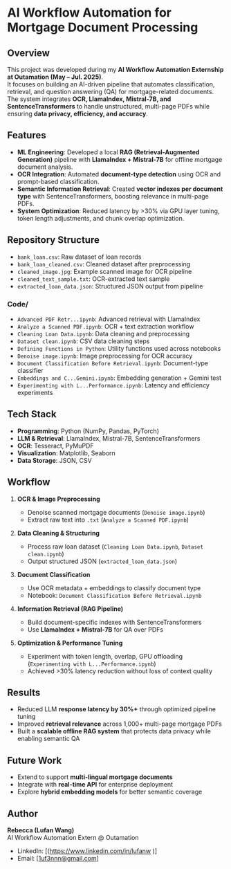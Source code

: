 # AI Workflow Automation for Mortgage Document Processing

## Overview  
This project was developed during my **AI Workflow Automation Externship at Outamation (May – Jul. 2025)**.  
It focuses on building an AI-driven pipeline that automates classification, retrieval, and question answering (QA) for mortgage-related documents. The system integrates **OCR, LlamaIndex, Mistral-7B, and SentenceTransformers** to handle unstructured, multi-page PDFs while ensuring **data privacy, efficiency, and accuracy**.  

## Features  
- **ML Engineering**: Developed a local **RAG (Retrieval-Augmented Generation)** pipeline with **LlamaIndex + Mistral-7B** for offline mortgage document analysis.  
- **OCR Integration**: Automated **document-type detection** using OCR and prompt-based classification.  
- **Semantic Information Retrieval**: Created **vector indexes per document type** with SentenceTransformers, boosting relevance in multi-page PDFs.  
- **System Optimization**: Reduced latency by >30% via GPU layer tuning, token length adjustments, and chunk overlap optimization.  

## Repository Structure  
- `bank_loan.csv`: Raw dataset of loan records  
- `bank_loan_cleaned.csv`: Cleaned dataset after preprocessing  
- `cleaned_image.jpg`: Example scanned image for OCR pipeline  
- `cleaned_text_sample.txt`: OCR-extracted text sample  
- `extracted_loan_data.json`: Structured JSON output from pipeline  

### Code/
- `Advanced PDF Retr...ipynb`: Advanced retrieval with LlamaIndex  
- `Analyze a Scanned PDF.ipynb`: OCR + text extraction workflow  
- `Cleaning Loan Data.ipynb`: Data cleaning and preprocessing  
- `Dataset clean.ipynb`: CSV data cleaning steps  
- `Defining Functions in Python`: Utility functions used across notebooks  
- `Denoise image.ipynb`: Image preprocessing for OCR accuracy  
- `Document Classification Before Retrieval.ipynb`: Document-type classifier  
- `Embeddings and C...Gemini.ipynb`: Embedding generation + Gemini test  
- `Experimenting with L...Performance.ipynb`: Latency and efficiency experiments 

## Tech Stack  
- **Programming**: Python (NumPy, Pandas, PyTorch)  
- **LLM & Retrieval**: LlamaIndex, Mistral-7B, SentenceTransformers  
- **OCR**: Tesseract, PyMuPDF  
- **Visualization**: Matplotlib, Seaborn  
- **Data Storage**: JSON, CSV  

## Workflow  

1. **OCR & Image Preprocessing**  
   - Denoise scanned mortgage documents (`Denoise image.ipynb`)  
   - Extract raw text into `.txt` (`Analyze a Scanned PDF.ipynb`)  

2. **Data Cleaning & Structuring**  
   - Process raw loan dataset (`Cleaning Loan Data.ipynb`, `Dataset clean.ipynb`)  
   - Output structured JSON (`extracted_loan_data.json`)  

3. **Document Classification**  
   - Use OCR metadata + embeddings to classify document type  
   - Notebook: `Document Classification Before Retrieval.ipynb`  

4. **Information Retrieval (RAG Pipeline)**  
   - Build document-specific indexes with SentenceTransformers  
   - Use **LlamaIndex + Mistral-7B** for QA over PDFs  

5. **Optimization & Performance Tuning**  
   - Experiment with token length, overlap, GPU offloading (`Experimenting with L...Performance.ipynb`)  
   - Achieved >30% latency reduction without loss of context quality  

## Results  
- Reduced LLM **response latency by 30%+** through optimized pipeline tuning  
- Improved **retrieval relevance** across 1,000+ multi-page mortgage PDFs  
- Built a **scalable offline RAG system** that protects data privacy while enabling semantic QA  

## Future Work  
- Extend to support **multi-lingual mortgage documents**  
- Integrate with **real-time API** for enterprise deployment  
- Explore **hybrid embedding models** for better semantic coverage  

## Author  
**Rebecca (Lufan Wang)**  
AI Workflow Automation Extern @ Outamation  
- LinkedIn: [(https://www.linkedin.com/in/lufanw )]  
- Email: [1uf3nnn@gmail.com]  
